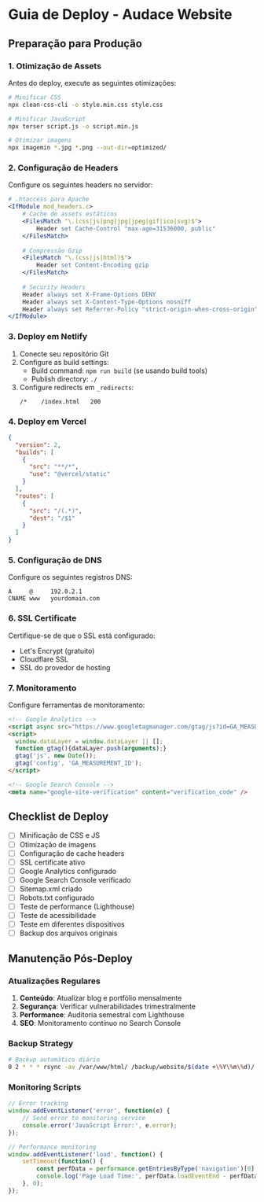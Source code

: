 # Guia de Deploy - Audace Website

## Preparação para Produção

### 1. Otimização de Assets

Antes do deploy, execute as seguintes otimizações:

```bash
# Minificar CSS
npx clean-css-cli -o style.min.css style.css

# Minificar JavaScript
npx terser script.js -o script.min.js

# Otimizar imagens
npx imagemin *.jpg *.png --out-dir=optimized/
```

### 2. Configuração de Headers

Configure os seguintes headers no servidor:

```apache
# .htaccess para Apache
<IfModule mod_headers.c>
    # Cache de assets estáticos
    <FilesMatch "\.(css|js|png|jpg|jpeg|gif|ico|svg)$">
        Header set Cache-Control "max-age=31536000, public"
    </FilesMatch>
    
    # Compressão Gzip
    <FilesMatch "\.(css|js|html)$">
        Header set Content-Encoding gzip
    </FilesMatch>
    
    # Security Headers
    Header always set X-Frame-Options DENY
    Header always set X-Content-Type-Options nosniff
    Header always set Referrer-Policy "strict-origin-when-cross-origin"
</IfModule>
```

### 3. Deploy em Netlify

1. Conecte seu repositório Git
2. Configure as build settings:
   - Build command: `npm run build` (se usando build tools)
   - Publish directory: `./`
3. Configure redirects em `_redirects`:
   ```
   /*    /index.html   200
   ```

### 4. Deploy em Vercel

```json
{
  "version": 2,
  "builds": [
    {
      "src": "**/*",
      "use": "@vercel/static"
    }
  ],
  "routes": [
    {
      "src": "/(.*)",
      "dest": "/$1"
    }
  ]
}
```

### 5. Configuração de DNS

Configure os seguintes registros DNS:

```
A     @     192.0.2.1
CNAME www   yourdomain.com
```

### 6. SSL Certificate

Certifique-se de que o SSL está configurado:
- Let's Encrypt (gratuito)
- Cloudflare SSL
- SSL do provedor de hosting

### 7. Monitoramento

Configure ferramentas de monitoramento:

```html
<!-- Google Analytics -->
<script async src="https://www.googletagmanager.com/gtag/js?id=GA_MEASUREMENT_ID"></script>
<script>
  window.dataLayer = window.dataLayer || [];
  function gtag(){dataLayer.push(arguments);}
  gtag('js', new Date());
  gtag('config', 'GA_MEASUREMENT_ID');
</script>

<!-- Google Search Console -->
<meta name="google-site-verification" content="verification_code" />
```

## Checklist de Deploy

- [ ] Minificação de CSS e JS
- [ ] Otimização de imagens
- [ ] Configuração de cache headers
- [ ] SSL certificate ativo
- [ ] Google Analytics configurado
- [ ] Google Search Console verificado
- [ ] Sitemap.xml criado
- [ ] Robots.txt configurado
- [ ] Teste de performance (Lighthouse)
- [ ] Teste de acessibilidade
- [ ] Teste em diferentes dispositivos
- [ ] Backup dos arquivos originais

## Manutenção Pós-Deploy

### Atualizações Regulares

1. **Conteúdo**: Atualizar blog e portfólio mensalmente
2. **Segurança**: Verificar vulnerabilidades trimestralmente
3. **Performance**: Auditoria semestral com Lighthouse
4. **SEO**: Monitoramento contínuo no Search Console

### Backup Strategy

```bash
# Backup automático diário
0 2 * * * rsync -av /var/www/html/ /backup/website/$(date +\%Y\%m\%d)/
```

### Monitoring Scripts

```javascript
// Error tracking
window.addEventListener('error', function(e) {
    // Send error to monitoring service
    console.error('JavaScript Error:', e.error);
});

// Performance monitoring
window.addEventListener('load', function() {
    setTimeout(function() {
        const perfData = performance.getEntriesByType('navigation')[0];
        console.log('Page Load Time:', perfData.loadEventEnd - perfData.loadEventStart);
    }, 0);
});
```

